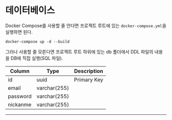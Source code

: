 # 데이터베이스

Docker Compose를 사용할 줄 안다면 프로젝트 루트에 있는 `docker-compose.yml`을 실행하면 된다.

```shell
docker-compose up -d --build
```

그러나 사용할 줄 모른다면 프로젝트 루트 하위에 있는 db 폴더에서 DDL 파일의 내용을 DB에 직접 실행(SQL 파일).

| Column   | Type         | Description |
|----------|--------------|-------------|
| id       | uuid         | Primary Key |
| email    | varchar(255) |             |
| password | varchar(255) |             |
| nickanme | varchar(255) |             |

---
